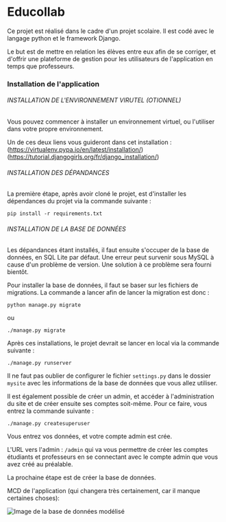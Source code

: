 # Educollab

Ce projet est réalisé dans le cadre d'un projet scolaire. Il est codé avec le langage python et le framework Django. 

Le but est de mettre en relation les élèves entre eux afin de se corriger, et d'offrir une plateforme de gestion pour les utilisateurs de l'application en temps que professeurs.

### Installation de l'application 

###### INSTALLATION DE L'ENVIRONNEMENT VIRUTEL (OTIONNEL)
Vous pouvez commencer à installer un environnement virtuel, ou l'utiliser dans votre propre environnement. 

Un de ces deux liens vous guideront dans cet installation : 
(https://virtualenv.pypa.io/en/latest/installation/)
(https://tutorial.djangogirls.org/fr/django_installation/)

###### INSTALLATION DES DÉPANDANCES 

La première étape, après avoir cloné le projet, est d'installer les dépendances du projet via la commande suivante : 

```
pip install -r requirements.txt
```

###### INSTALLATION DE LA BASE DE DONNÉES 

Les dépandances étant installés, il faut ensuite s'occuper de la base de données, en SQL Lite par défaut. Une erreur peut survenir sous MySQL à cause d'un problème de version. Une solution à ce problème sera fourni bientôt. 

Pour installer la base de données, il faut se baser sur les fichiers de migrations. La commande a lancer afin de lancer la migration est donc : 

```
python manage.py migrate
```

ou 

```
./manage.py migrate
```

Après ces installations, le projet devrait se lancer en local via la commande suivante : 

```
./manage.py runserver
```

Il ne faut pas oublier de configurer le fichier ```settings.py``` dans le dossier ```mysite``` avec les informations de la base de données que vous allez utiliser. 

Il est également possible de créer un admin, et accéder à l'administration du site et de créer ensuite ses comptes soit-même. Pour ce faire, vous entrez la commande suivante  : 

```
./manage.py createsuperuser
```

Vous entrez vos données, et votre compte admin est crée.

L'URL vers l'admin :  ```/admin``` qui va vous permettre de créer les comptes étudiants et professeurs en se connectant avec le compte admin que vous avez créé au préalable. 

La prochaine étape est de créer la base de données.

MCD de l'application (qui changera très certainement, car il manque certaines choses):

![Image de la base de données modélisé](https://i.imgur.com/ZMk0cRK.png)
